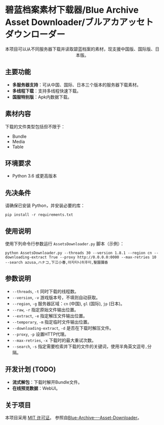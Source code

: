 # 碧蓝档案素材下载器/Blue Archive Asset Downloader/ブルアカアッセトダウンローダー

<div style="text-align: center;">
本项目可以从不同服务器下载并读取碧蓝档案的素材，现支援中国版、国际版、日本版。
</div>

## 主要功能

- **多服务器支持**：可从中国、国际、日本三个版本的服务器下载素材。
- **多线程下载**：支持多线程快速下载。
- **国服特别版**：Apk内数据下载。

## 素材内容

下载的文件类型包括但不限于：

- Bundle
- Media
- Table

## 环境要求

- Python 3.6 或更高版本

## 先决条件

请确保已安装 Python，并安装必要的库：

```shell
pip install -r requirements.txt
```
## 使用说明
使用下列命令行参数运行 `AssetsDownloader.py` 脚本（示例）：

```shell
python AssetsDownloader.py --threads 30 --version 1.8.1 --region cn --downloading-extract True --proxy http://0.0.0.0:0000 --max-retries 10 --search azusa,ハナコ,下江小春,아지타니히후미,聖園彌香
```
## 参数说明

- `--threads`, `-t` 同时下载的线程数。
- `--version`, `-v` 游戏版本号，不填则自动获取。
- `--region`, `-g` 服务器区域：`cn` (中国), `gl` (国际), `jp` (日本)。
- `--raw`, `-r` 指定原始文件输出位置。
- `--extract`, `-e` 指定解压文件输出位置。
- `--temporary`, `-m` 指定临时文件输出位置。
- `--downloading-extract`, `-d` 是否在下载时解压文件。
- `--proxy`, `-p` 设置HTTP代理。
- `--max-retries`, `-x` 下载时的最大重试次数。
- `--search`, `-s` 指定需要检索并下载的文件的关键词，使用半角英文逗号`,`分隔。

## 开发计划 (TODO)

- **流式解包**：下载时解开Bundle文件。
- **在线预览数据**：WebUI。


## 关于项目
本项目采用 [MIT 许可证](LICENSE)。
参照自[Blue-Archive---Asset-Downloader](https://github.com/K0lb3/Blue-Archive---Asset-Downloader)。

